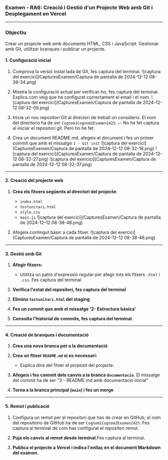### **Examen - RA6: Creació i Gestió d'un Projecte Web amb Git i Desplegament en Vercel**

---
### **Objectiu**  
Crear un projecte web amb documents HTML, CSS i JavaScript. 
Gestionar amb Git, utilitzar branques i publicar un projecte.


#### **1. Configuració inicial**

1. Comprova la versió instal·lada de Git, fes captura del terminal.
![captura del exercici](CapturesExamen/Captura de pantalla de 2024-12-12 08-39-34.png)

3. Mostra la configuració actual per verificar-ho, fes captura del terminal. Explica com veig que he configurat correctament el email i el nom.
![captura del exercici](CapturesExamen/Captura de pantalla de 2024-12-12 08-32-09.png)
5. Inicia un nou repositori Git al directori de treball on consideris. El nom del directorio ha de ser `Cognom1Cognom2Examen2425`.
-- No he fet captura al iniciar el repositori git. Pero ho he fet.
6. Crea un document README.md, afegeix el document i fes un primer commit que amb el missatge `1 - Git init`
![captura del exercici](CapturesExamen/Captura de pantalla de 2024-12-12 08-32-18.png)
![captura del exercici](CapturesExamen/Captura de pantalla de 2024-12-12 08-32-27.png)
![captura del exercici](CapturesExamen/Captura de pantalla de 2024-12-12 08-32-37.png)
---

#### **2. Creació del projecte web**

1. **Crea els fitxers següents al directori del projecte:**  
   - `index.html`
   - `testunitari.html`
   - `style.css`  
   - `main.js`
   ![captura del exercici](CapturesExamen/Captura de pantalla de 2024-12-12 08-38-46.png)

2. Afegeix contingut bàsic a cada fitxer.
![captura del exercici](CapturesExamen/Captura de pantalla de 2024-12-12 08-38-46.png)
---

#### **3. Gestió amb Git**

1. **Afegir fitxers:**  
   - Utilitza un patró d'expressió regular per afegir tots els fitxers `.html` i `.css`. Fes captura del terminal   

2. **Verifica l'estat del repositori, fes captura del terminal**  

3. **Elimina `testunitari.html` del staging**  

4. **Fes un commit que amb el missatge '2- Estructura bàsica'**  
 
5. **Consulta l'historial de commits, fes captura del terminal.**  
---

#### **4. Creació de branques i documentació**

1. **Crea una nova branca per a la documentació** 

2. **Crea un fitxer `README.md` si es necessari:**  
   - Explica dins del fitxer el propòsit del projecte.  

3. **Afegeix i fes commit dels canvis a la branca `documentacio`.**
El missatge del commit ha de ser "3 - README.md amb documentació inicial"

4. **Torna a la branca principal (`main`) i fes un merge** 
   
---

#### **5. Remot i publicació**

1. Configura un remot per al repositori que has de crear en GitHub, el nom del repositorio de GitHub ha de ser `Cognom1Cognom2Examen2425`. Fes captura al terminal de com has configurat el repositori remot.

2. **Puja els canvis al remot desde terminal**.Fes captura al terminal.

4. **Publica el projecte a Vercel i indica l'enllaç en el document Markdown del examen.**
